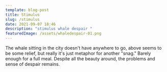 ```yaml
---
template: blog-post
title: Stimulus
slug: /stimulus
date: 2021-09-07 18:46
description: "stimulus whale despair "
featuredImage: /assets/whaledespair-01.png
---
```

The whale sitting in the city doesn't have anywhere to go, above seems to be some relief, but really it's just metaphor for another "snag." Barely enough for a full meal. Despite all the beauty around, the problems and sense of despair remains.